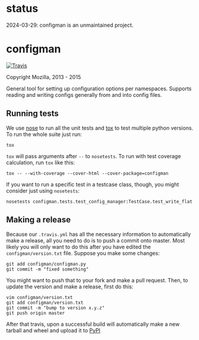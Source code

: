status
======

2024-03-29: configman is an unmaintained project.


configman
=========

[![Travis](https://travis-ci.org/mozilla/configman.png?branch=master)](https://travis-ci.org/mozilla/configman)

Copyright Mozilla, 2013 - 2015

General tool for setting up configuration options per namespaces.
Supports reading and writing configs generally from and into config
files.


Running tests
-------------

We use [nose](http://code.google.com/p/python-nose/) to run all the
unit tests and [tox](http://tox.testrun.org/latest/) to test multiple
python versions. To run the whole suite just run:

    tox

`tox` will pass arguments after `--` to `nosetests`. To run with test
coverage calculation, run `tox` like this:

    tox -- --with-coverage --cover-html --cover-package=configman

If you want to run a specific test in a testcase class, though,
you might consider just using `nosetests`:

    nosetests configman.tests.test_config_manager:TestCase.test_write_flat


Making a release
----------------

Because our `.travis.yml` has all the necessary information to automatically
make a release, all you need to do is to push a commit onto master.
Most likely you will only want to do this after you have
edited the `configman/version.txt` file. Suppose you make some changes:

    git add configman/configman.py
    git commit -m "fixed something"

You might want to push that to your fork and make a pull request. Then,
to update the version and make a release, first do this:

    vim configman/version.txt
    git add configman/version.txt
    git commit -m "bump to version x.y.z"
    git push origin master

After that travis, upon a successful build will automatically make a new
tarball and wheel and upload it to [PyPI](https://pypi.python.org/pypi/configman)
